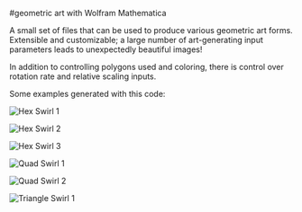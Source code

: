#geometric art with Wolfram Mathematica

A small set of files that can be used to produce various geometric art forms.
Extensible and customizable; a large number of art-generating input parameters leads to unexpectedly beautiful images!

In addition to controlling polygons used and coloring, there is control over rotation rate and relative scaling inputs.

Some examples generated with this code:

![Hex Swirl 1](hexSwirl28.png)

![Hex Swirl 2](hexSwirl44.png)

![Hex Swirl 3](hexSwirl45.png)

![Quad Swirl 1](quadSwirl29.png)

![Quad Swirl 2](quadSwirl8.png)

![Triangle Swirl 1](triSwirl12.png)
